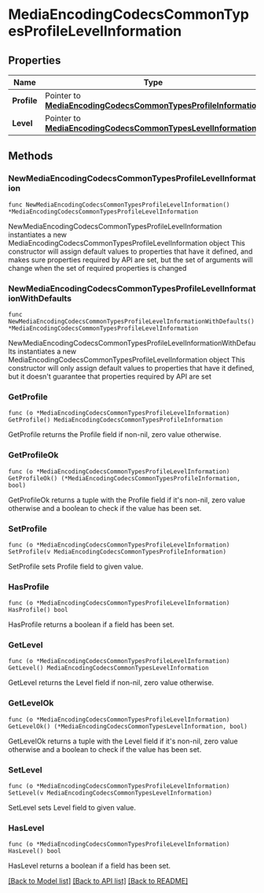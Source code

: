 # MediaEncodingCodecsCommonTypesProfileLevelInformation

## Properties

Name | Type | Description | Notes
------------ | ------------- | ------------- | -------------
**Profile** | Pointer to [**MediaEncodingCodecsCommonTypesProfileInformation**](MediaEncodingCodecsCommonTypesProfileInformation.md) |  | [optional] 
**Level** | Pointer to [**MediaEncodingCodecsCommonTypesLevelInformation**](MediaEncodingCodecsCommonTypesLevelInformation.md) |  | [optional] 

## Methods

### NewMediaEncodingCodecsCommonTypesProfileLevelInformation

`func NewMediaEncodingCodecsCommonTypesProfileLevelInformation() *MediaEncodingCodecsCommonTypesProfileLevelInformation`

NewMediaEncodingCodecsCommonTypesProfileLevelInformation instantiates a new MediaEncodingCodecsCommonTypesProfileLevelInformation object
This constructor will assign default values to properties that have it defined,
and makes sure properties required by API are set, but the set of arguments
will change when the set of required properties is changed

### NewMediaEncodingCodecsCommonTypesProfileLevelInformationWithDefaults

`func NewMediaEncodingCodecsCommonTypesProfileLevelInformationWithDefaults() *MediaEncodingCodecsCommonTypesProfileLevelInformation`

NewMediaEncodingCodecsCommonTypesProfileLevelInformationWithDefaults instantiates a new MediaEncodingCodecsCommonTypesProfileLevelInformation object
This constructor will only assign default values to properties that have it defined,
but it doesn't guarantee that properties required by API are set

### GetProfile

`func (o *MediaEncodingCodecsCommonTypesProfileLevelInformation) GetProfile() MediaEncodingCodecsCommonTypesProfileInformation`

GetProfile returns the Profile field if non-nil, zero value otherwise.

### GetProfileOk

`func (o *MediaEncodingCodecsCommonTypesProfileLevelInformation) GetProfileOk() (*MediaEncodingCodecsCommonTypesProfileInformation, bool)`

GetProfileOk returns a tuple with the Profile field if it's non-nil, zero value otherwise
and a boolean to check if the value has been set.

### SetProfile

`func (o *MediaEncodingCodecsCommonTypesProfileLevelInformation) SetProfile(v MediaEncodingCodecsCommonTypesProfileInformation)`

SetProfile sets Profile field to given value.

### HasProfile

`func (o *MediaEncodingCodecsCommonTypesProfileLevelInformation) HasProfile() bool`

HasProfile returns a boolean if a field has been set.

### GetLevel

`func (o *MediaEncodingCodecsCommonTypesProfileLevelInformation) GetLevel() MediaEncodingCodecsCommonTypesLevelInformation`

GetLevel returns the Level field if non-nil, zero value otherwise.

### GetLevelOk

`func (o *MediaEncodingCodecsCommonTypesProfileLevelInformation) GetLevelOk() (*MediaEncodingCodecsCommonTypesLevelInformation, bool)`

GetLevelOk returns a tuple with the Level field if it's non-nil, zero value otherwise
and a boolean to check if the value has been set.

### SetLevel

`func (o *MediaEncodingCodecsCommonTypesProfileLevelInformation) SetLevel(v MediaEncodingCodecsCommonTypesLevelInformation)`

SetLevel sets Level field to given value.

### HasLevel

`func (o *MediaEncodingCodecsCommonTypesProfileLevelInformation) HasLevel() bool`

HasLevel returns a boolean if a field has been set.


[[Back to Model list]](../README.md#documentation-for-models) [[Back to API list]](../README.md#documentation-for-api-endpoints) [[Back to README]](../README.md)


